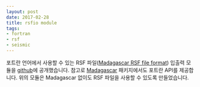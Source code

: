 ```yaml
---
layout: post
date: 2017-02-28
title: rsfio module
tags:
- fortran
- rsf
- seismic
---
```


포트란 언어에서 사용할 수 있는 RSF 파일([Madagascar RSF file format](http://www.ahay.org/wiki/Guide_to_RSF_file_format)) 입출력 모듈을 [github](https://github.com/pkgpl/rsfio)에 공개했습니다. 참고로 [Madagascar](http://www.ahay.org/wiki/Main_Page) 패키지에서도 포트란 API를 제공합니다. 위의 모듈은 Madagascar 없이도 RSF 파일을 사용할 수 있도록 만들었습니다.
